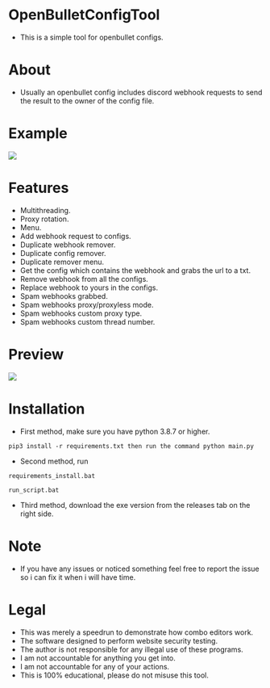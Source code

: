 # OpenBulletConfigTool
 - This is a simple tool for openbullet configs.<br/>
 
# About
 - Usually an openbullet config includes discord webhook requests to send the result to the owner of the config file.</br>

# Example
![](https://i.ibb.co/tZqDtW1/example.png)

# Features
 - Multithreading.</br>
 - Proxy rotation.</br>
 - Menu.</br>
 - Add webhook request to configs.</br>
 - Duplicate webhook remover.</br>
 - Duplicate config remover.</br>
 - Duplicate remover menu.</br>
 - Get the config which contains the webhook and grabs the url to a txt.</br>
 - Remove webhook from all the configs.</br>
 - Replace webhook to yours in the configs.</br>
 - Spam webhooks grabbed.</br>
 - Spam webhooks proxy/proxyless mode.</br>
 - Spam webhooks custom proxy type.</br>
 - Spam webhooks custom thread number.</br>

# Preview
![](https://i.ibb.co/Pj651Lw/Open-Bullet-AIO-Sawg-WOg-Fc-I.png)

# Installation
 - First method, make sure you have python 3.8.7 or higher.<br/>
 ```
 pip3 install -r requirements.txt then run the command python main.py
 ```
 - Second method, run 
 ```
 requirements_install.bat
 ```
 ```
 run_script.bat
 ```
 - Third method, download the exe version from the releases tab on the right side.
 
# Note
 - If you have any issues or noticed something feel free to report the issue so i can fix it when i will have time.<br/>

# Legal
 - This was merely a speedrun to demonstrate how combo editors work.<br/>
 - The software designed to perform website security testing.<br/>
 - The author is not responsible for any illegal use of these programs.<br/>
 - I am not accountable for anything you get into.<br/>
 - I am not accountable for any of your actions.<br/>
 - This is 100% educational, please do not misuse this tool.<br/>
